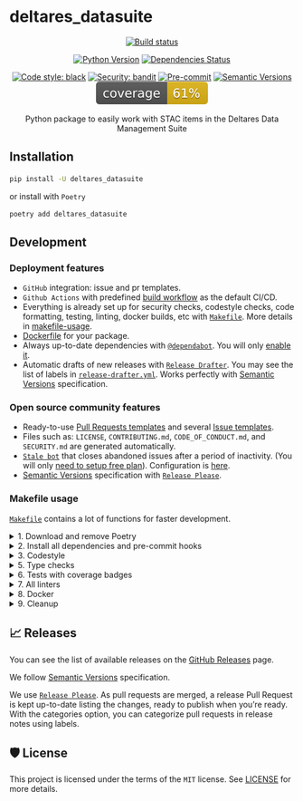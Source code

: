 # deltares_datasuite

<div align="center">

[![Build status](https://github.com/wolkwork/data-management-suite/actions/workflows/python-package.yml/badge.svg?branch=main)](https://github.com/wolkwork/data-management-suite/actions/workflows/python-package.yml)

[![Python Version](https://img.shields.io/pypi/pyversions/deltares_datasuite.svg)](https://pypi.org/project/deltares_datasuite/)
[![Dependencies Status](https://img.shields.io/badge/dependencies-up%20to%20date-brightgreen.svg)](https://github.com/wolkwork/data-management-suite/pulls?utf8=%E2%9C%93&q=is%3Apr%20author%3Aapp%2Fdependabot)

[![Code style: black](https://img.shields.io/badge/code%20style-black-000000.svg)](https://github.com/psf/black)
[![Security: bandit](https://img.shields.io/badge/security-bandit-green.svg)](https://github.com/PyCQA/bandit)
[![Pre-commit](https://img.shields.io/badge/pre--commit-enabled-brightgreen?logo=pre-commit&logoColor=white)](https://github.com/wolkwork/data-management-suite/blob/master/.pre-commit-config.yaml)
[![Semantic Versions](https://img.shields.io/badge/%20%20%F0%9F%93%A6%F0%9F%9A%80-semantic--versions-e10079.svg)](https://github.com/wolkwork/data-management-suite/releases)
![Coverage Report](assets/images/coverage.svg)

Python package to easily work with STAC items in the Deltares Data Management Suite

</div>

## Installation

```bash
pip install -U deltares_datasuite
```

or install with `Poetry`

```bash
poetry add deltares_datasuite
```

## Development

### Deployment features

- `GitHub` integration: issue and pr templates.
- `Github Actions` with predefined [build workflow](https://github.com/wolkwork/data-management-suite/blob/master/.github/workflows/build.yml) as the default CI/CD.
- Everything is already set up for security checks, codestyle checks, code formatting, testing, linting, docker builds, etc with [`Makefile`](https://github.com/wolkwork/data-management-suite/blob/master/Makefile#L89). More details in [makefile-usage](#makefile-usage).
- [Dockerfile](https://github.com/wolkwork/data-management-suite/blob/master/docker/Dockerfile) for your package.
- Always up-to-date dependencies with [`@dependabot`](https://dependabot.com/). You will only [enable it](https://docs.github.com/en/github/administering-a-repository/enabling-and-disabling-version-updates#enabling-github-dependabot-version-updates).
- Automatic drafts of new releases with [`Release Drafter`](https://github.com/marketplace/actions/release-drafter). You may see the list of labels in [`release-drafter.yml`](https://github.com/wolkwork/data-management-suite/blob/master/.github/release-drafter.yml). Works perfectly with [Semantic Versions](https://semver.org/) specification.

### Open source community features

- Ready-to-use [Pull Requests templates](https://github.com/wolkwork/data-management-suite/blob/master/.github/PULL_REQUEST_TEMPLATE.md) and several [Issue templates](https://github.com/wolkwork/data-management-suite/tree/master/.github/ISSUE_TEMPLATE).
- Files such as: `LICENSE`, `CONTRIBUTING.md`, `CODE_OF_CONDUCT.md`, and `SECURITY.md` are generated automatically.
- [`Stale bot`](https://github.com/apps/stale) that closes abandoned issues after a period of inactivity. (You will only [need to setup free plan](https://github.com/marketplace/stale)). Configuration is [here](https://github.com/wolkwork/data-management-suite/blob/master/.github/.stale.yml).
- [Semantic Versions](https://semver.org/) specification with [`Release Please`](https://github.com/google-github-actions/release-please-action).

### Makefile usage

[`Makefile`](https://github.com/wolkwork/data-management-suite/blob/master/Makefile) contains a lot of functions for faster development.

<details>
<summary>1. Download and remove Poetry</summary>
<p>

To download and install Poetry run:

```bash
make poetry-download
```

To uninstall

```bash
make poetry-remove
```

</p>
</details>

<details>
<summary>2. Install all dependencies and pre-commit hooks</summary>
<p>

Install requirements:

```bash
make install
```

Pre-commit hooks coulb be installed after `git init` via

```bash
make pre-commit-install
```

</p>
</details>

<details>
<summary>3. Codestyle</summary>
<p>

Automatic formatting uses `pyupgrade`, `isort` and `black`.

```bash
make codestyle

# or use synonym
make formatting
```

Codestyle checks only, without rewriting files:

```bash
make check-codestyle
```

> Note: `check-codestyle` uses `isort`, `black` and `darglint` library

Update all dev libraries to the latest version using one comand

```bash
make update-dev-deps
```

<details>
<summary>4. Code security</summary>
<p>

```bash
make check-safety
```

This command launches `Poetry` integrity checks as well as identifies security issues with `Safety` and `Bandit`.

```bash
make check-safety
```

</p>
</details>

</p>
</details>

<details>
<summary>5. Type checks</summary>
<p>

Run `mypy` static type checker

```bash
make mypy
```

</p>
</details>

<details>
<summary>6. Tests with coverage badges</summary>
<p>

Run `pytest`

```bash
make test
```

</p>
</details>

<details>
<summary>7. All linters</summary>
<p>

Of course there is a command to ~~rule~~ run all linters in one:

```bash
make lint
```

the same as:

```bash
make test && make check-codestyle && make mypy && make check-safety
```

</p>
</details>

<details>
<summary>8. Docker</summary>
<p>

```bash
make docker-build
```

which is equivalent to:

```bash
make docker-build VERSION=latest
```

Remove docker image with

```bash
make docker-remove
```

More information [about docker](https://github.com/wolkwork/data-management-suite/tree/master/docker).

</p>
</details>

<details>
<summary>9. Cleanup</summary>
<p>
Delete pycache files

```bash
make pycache-remove
```

Remove package build

```bash
make build-remove
```

Delete .DS_STORE files

```bash
make dsstore-remove
```

Remove .mypycache

```bash
make mypycache-remove
```

Or to remove all above run:

```bash
make cleanup
```

</p>
</details>

## 📈 Releases

You can see the list of available releases on the [GitHub Releases](https://github.com/wolkwork/data-management-suite/releases) page.

We follow [Semantic Versions](https://semver.org/) specification.

We use [`Release Please`](https://github.com/google-github-actions/release-please-action). As pull requests are merged, a release Pull Request is kept up-to-date listing the changes, ready to publish when you’re ready. With the categories option, you can categorize pull requests in release notes using labels.

<!-- ### List of labels and corresponding titles

|               **Label**               |  **Title in Releases**  |
| :-----------------------------------: | :---------------------: |
|       `enhancement`, `feature`        |       🚀 Features       |
| `bug`, `refactoring`, `bugfix`, `fix` | 🔧 Fixes & Refactoring  |
|       `build`, `ci`, `testing`        | 📦 Build System & CI/CD |
|              `breaking`               |   💥 Breaking Changes   |
|            `documentation`            |    📝 Documentation     |
|            `dependencies`             | ⬆️ Dependencies updates |

You can update it in [`release-drafter.yml`](https://github.com/wolkwork/data-management-suite/blob/master/.github/release-drafter.yml).

GitHub creates the `bug`, `enhancement`, and `documentation` labels for you. Dependabot creates the `dependencies` label. Create the remaining labels on the Issues tab of your GitHub repository, when you need them. -->

## 🛡 License

<!-- [![License](https://img.shields.io/github/license/wolkwork/data-management-suite)](https://github.com/wolkwork/data-management-suite/blob/main/utils/deltares_datasuite/LICENSE) -->

This project is licensed under the terms of the `MIT` license. See [LICENSE](https://github.com/wolkwork/data-management-suite/blob/main/utils/deltares_datasuite/LICENSE) for more details.
